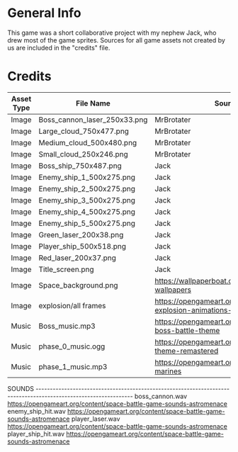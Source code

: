 # General Info
This game was a short collaborative project with my nephew Jack, who drew most of the game sprites.  Sources for all game assets not created by us are included in the "credits" file.


# Credits

Asset Type   | File Name     | Source 
------------- | ------------- | --------    |
Image      |  Boss_cannon_laser_250x33.png         |   MrBrotater      |
Image      |  Large_cloud_750x477.png         |   MrBrotater      |
Image      |  Medium_cloud_500x480.png         |   MrBrotater      |
Image      |  Small_cloud_250x246.png         |   MrBrotater      |
Image      |  Boss_ship_750x487.png         |   Jack      |
Image      |  Enemy_ship_1_500x275.png         |   Jack      |
Image      |  Enemy_ship_2_500x275.png         |   Jack      |
Image      |  Enemy_ship_3_500x275.png         |   Jack      |
Image      |  Enemy_ship_4_500x275.png         |   Jack      |
Image      |  Enemy_ship_5_500x275.png         |   Jack      |
Image      |  Green_laser_200x38.png         |   Jack      |
Image      |  Player_ship_500x518.png         |   Jack      |
Image      |  Red_laser_200x37.png         |   Jack      |
Image      |  Title_screen.png          |   Jack      |
Image      |  Space_background.png      |   https://wallpaperboat.com/blue-galaxy-wallpapers   |
Image      |  explosion/all frames      |   https://opengameart.org/content/2d-explosion-animations-frame-by-frame   |
Music     |    Boss_music.mp3           |           https://opengameart.org/content/colossal-boss-battle-theme   |
Music      |    phase_0_music.ogg        |           https://opengameart.org/content/xeon-theme-remastered   |
Music       |   phase_1_music.mp3         |          https://opengameart.org/content/space-marines   |

SOUNDS ----------------------------------------------------------------------------------------------------------------
boss_cannon.wav                     https://opengameart.org/content/space-battle-game-sounds-astromenace
enemy_ship_hit.wav                  https://opengameart.org/content/space-battle-game-sounds-astromenace
player_laser.wav                    https://opengameart.org/content/space-battle-game-sounds-astromenace
player_ship_hit.wav                 https://opengameart.org/content/space-battle-game-sounds-astromenace

